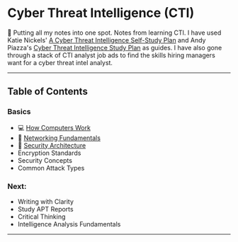 # Cyber Threat Intelligence (CTI)

🚧 Putting all my notes into one spot. Notes from learning CTI. I have used Katie Nickels' [A Cyber Threat Intelligence Self-Study Plan](https://medium.com/katies-five-cents/a-cyber-threat-intelligence-self-study-plan-part-1-968b5a8daf9a) and Andy Piazza's [Cyber Threat Intelligence Study Plan](https://klrgrz.medium.com/cyber-threat-intelligence-study-plan-c60484d319cb) as guides. I have also gone through a stack of CTI analyst job ads to find the skills hiring managers want for a cyber threat intel analyst.

___________________________

## Table of Contents

### Basics
  - 💻 [How Computers Work](https://github.com/thequietlife/CTI-101/blob/ca3cadef9b37ead345df7ba0cc789fd69224e3a1/assets/how%20computers%20work.md)
  - 🍰 [Networking Fundamentals](https://github.com/thequietlife/CTI-101/blob/ca3cadef9b37ead345df7ba0cc789fd69224e3a1/assets/networking%20fundamentals.md)  
  - 📐 [Security Architecture](https://github.com/thequietlife/CTI-101/blob/4c5d6da697606c922faa7fddba38d931e909b5ae/assets/security%20architecture.md) 
  - Encryption Standards
  - Security Concepts
  - Common Attack Types
  
### Next:
* Writing with Clarity
* Study APT Reports
* Critical Thinking
* Intelligence Analysis Fundamentals

____________________________

